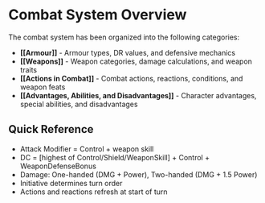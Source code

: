 # Combat System Overview

The combat system has been organized into the following categories:

- **[[Armour]]** - Armour types, DR values, and defensive mechanics
- **[[Weapons]]** - Weapon categories, damage calculations, and weapon traits
- **[[Actions in Combat]]** - Combat actions, reactions, conditions, and weapon feats
- **[[Advantages, Abilities, and Disadvantages]]** - Character advantages, special abilities, and disadvantages

## Quick Reference
- Attack Modifier = Control + weapon skill
- DC = [highest of Control/Shield/WeaponSkill] + Control + WeaponDefenseBonus
- Damage: One-handed (DMG + Power), Two-handed (DMG + 1.5 Power)
- Initiative determines turn order
- Actions and reactions refresh at start of turn